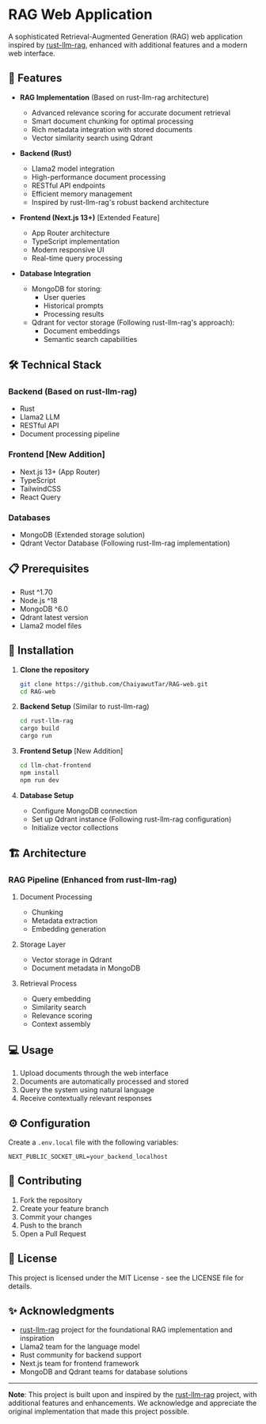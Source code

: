 # RAG Web Application

A sophisticated Retrieval-Augmented Generation (RAG) web application inspired by [rust-llm-rag](https://github.com/Rayato159/rust-llm-rag), enhanced with additional features and a modern web interface.

## 🚀 Features

- **RAG Implementation** (Based on rust-llm-rag architecture)
  - Advanced relevance scoring for accurate document retrieval
  - Smart document chunking for optimal processing
  - Rich metadata integration with stored documents
  - Vector similarity search using Qdrant

- **Backend (Rust)**
  - Llama2 model integration
  - High-performance document processing
  - RESTful API endpoints
  - Efficient memory management
  - Inspired by rust-llm-rag's robust backend architecture

- **Frontend (Next.js 13+)** [Extended Feature]
  - App Router architecture
  - TypeScript implementation
  - Modern responsive UI
  - Real-time query processing

- **Database Integration**
  - MongoDB for storing:
    - User queries
    - Historical prompts
    - Processing results
  - Qdrant for vector storage (Following rust-llm-rag's approach):
    - Document embeddings
    - Semantic search capabilities

## 🛠️ Technical Stack

### Backend (Based on rust-llm-rag)
- Rust
- Llama2 LLM
- RESTful API
- Document processing pipeline

### Frontend [New Addition]
- Next.js 13+ (App Router)
- TypeScript
- TailwindCSS
- React Query

### Databases
- MongoDB (Extended storage solution)
- Qdrant Vector Database (Following rust-llm-rag implementation)

## 📋 Prerequisites

- Rust ^1.70
- Node.js ^18
- MongoDB ^6.0
- Qdrant latest version
- Llama2 model files

## 🔧 Installation

1. **Clone the repository**
   ```bash
   git clone https://github.com/ChaiyawutTar/RAG-web.git
   cd RAG-web
   ```

2. **Backend Setup** (Similar to rust-llm-rag)
   ```bash
   cd rust-llm-rag
   cargo build
   cargo run
   ```

3. **Frontend Setup** [New Addition]
   ```bash
   cd llm-chat-frontend
   npm install
   npm run dev
   ```

4. **Database Setup**
   - Configure MongoDB connection
   - Set up Qdrant instance (Following rust-llm-rag configuration)
   - Initialize vector collections

## 🏗️ Architecture

### RAG Pipeline (Enhanced from rust-llm-rag)
1. Document Processing
   - Chunking
   - Metadata extraction
   - Embedding generation

2. Storage Layer
   - Vector storage in Qdrant
   - Document metadata in MongoDB

3. Retrieval Process
   - Query embedding
   - Similarity search
   - Relevance scoring
   - Context assembly

## 💻 Usage

1. Upload documents through the web interface
2. Documents are automatically processed and stored
3. Query the system using natural language
4. Receive contextually relevant responses

## ⚙️ Configuration

Create a `.env.local` file with the following variables:

```env
NEXT_PUBLIC_SOCKET_URL=your_backend_localhost
```

## 🤝 Contributing

1. Fork the repository
2. Create your feature branch
3. Commit your changes
4. Push to the branch
5. Open a Pull Request

## 📝 License

This project is licensed under the MIT License - see the LICENSE file for details.

## ✨ Acknowledgments

- [rust-llm-rag](https://github.com/Rayato159/rust-llm-rag) project for the foundational RAG implementation and inspiration
- Llama2 team for the language model
- Rust community for backend support
- Next.js team for frontend framework
- MongoDB and Qdrant teams for database solutions

---
**Note**: This project is built upon and inspired by the [rust-llm-rag](https://github.com/Rayato159/rust-llm-rag) project, with additional features and enhancements. We acknowledge and appreciate the original implementation that made this project possible.
